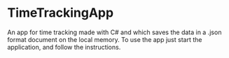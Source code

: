 # TimeTrackingApp
An app for time tracking made with C# and which saves the data in a .json format document on the local memory.
To use the app just start the application, and follow the instructions.
